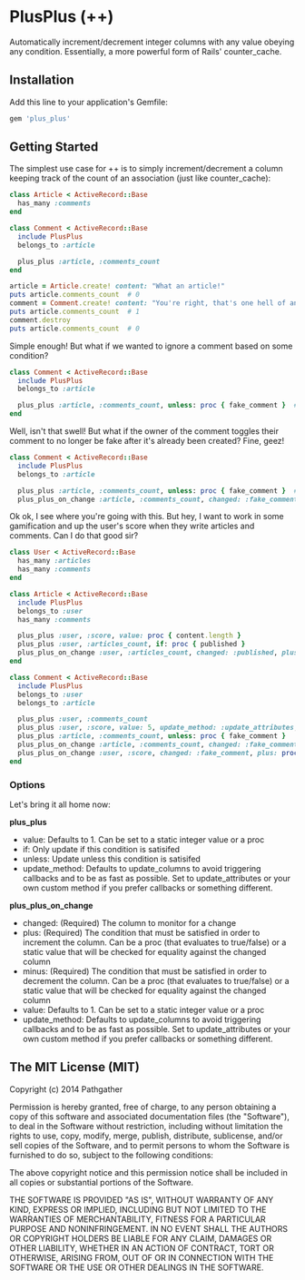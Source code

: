# PlusPlus (++)

Automatically increment/decrement integer columns with any value obeying any condition. Essentially, a more powerful form of Rails' counter_cache.

## Installation

Add this line to your application's Gemfile:
```ruby
gem 'plus_plus'
```

## Getting Started
The simplest use case for ++ is to simply increment/decrement a column keeping track of the count of an association (just like counter_cache):

```ruby
class Article < ActiveRecord::Base
  has_many :comments
end

class Comment < ActiveRecord::Base
  include PlusPlus
  belongs_to :article

  plus_plus :article, :comments_count
end
```

```ruby
article = Article.create! content: "What an article!"
puts article.comments_count  # 0
comment = Comment.create! content: "You're right, that's one hell of an article!", article: article
puts article.comments_count  # 1
comment.destroy
puts article.comments_count  # 0
```

Simple enough! But what if we wanted to ignore a comment based on some condition?

```ruby
class Comment < ActiveRecord::Base
  include PlusPlus
  belongs_to :article

  plus_plus :article, :comments_count, unless: proc { fake_comment }  # Only increase if the comment is legit
end
```

Well, isn't that swell! But what if the owner of the comment toggles their comment to no longer be fake after it's already been created? Fine, geez!

```ruby
class Comment < ActiveRecord::Base
  include PlusPlus
  belongs_to :article

  plus_plus :article, :comments_count, unless: proc { fake_comment }  # Only increase if the comment is legit
  plus_plus_on_change :article, :comments_count, changed: :fake_comment, plus: false, minus: true
```

Ok ok, I see where you're going with this. But hey, I want to work in some gamification and up the user's score when they write articles and comments. Can I do that good sir?

```ruby
class User < ActiveRecord::Base
  has_many :articles
  has_many :comments
end

class Article < ActiveRecord::Base
  include PlusPlus
  belongs_to :user
  has_many :comments

  plus_plus :user, :score, value: proc { content.length }
  plus_plus :user, :articles_count, if: proc { published }
  plus_plus_on_change :user, :articles_count, changed: :published, plus: true, minus: false
end

class Comment < ActiveRecord::Base
  include PlusPlus
  belongs_to :user
  belongs_to :article

  plus_plus :user, :comments_count
  plus_plus :user, :score, value: 5, update_method: :update_attributes, unless: proc { fake_comment }
  plus_plus :article, :comments_count, unless: proc { fake_comment }
  plus_plus_on_change :article, :comments_count, changed: :fake_comment, plus: false, minus: true
  plus_plus_on_change :user, :score, changed: :fake_comment, plus: proc { !fake_comment }, minus: proc { fake_comment }, value: 5, update_method: :update_attributes
end
```

### Options
Let's bring it all home now:

**plus_plus**
- value: Defaults to 1. Can be set to a static integer value or a proc
- if: Only update if this condition is satisifed
- unless: Update unless this condition is satisifed
- update_method: Defaults to update_columns to avoid triggering callbacks and to be as fast as possible. Set to update_attributes or your own custom method if you prefer callbacks or something different.

**plus_plus_on_change**
- changed: (Required) The column to monitor for a change
- plus: (Required) The condition that must be satisfied in order to increment the column. Can be a proc (that evaluates to true/false) or a static value that will be checked for equality against the changed column
- minus: (Required) The condition that must be satisfied in order to decrement the column. Can be a proc (that evaluates to true/false) or a static value that will be checked for equality against the changed column
- value: Defaults to 1. Can be set to a static integer value or a proc
- update_method: Defaults to update_columns to avoid triggering callbacks and to be as fast as possible. Set to update_attributes or your own custom method if you prefer callbacks or something different.

The MIT License (MIT)
---------------------
Copyright (c) 2014 Pathgather

Permission is hereby granted, free of charge, to any person obtaining a copy of
this software and associated documentation files (the "Software"), to deal in
the Software without restriction, including without limitation the rights to
use, copy, modify, merge, publish, distribute, sublicense, and/or sell copies of
the Software, and to permit persons to whom the Software is furnished to do so,
subject to the following conditions:

The above copyright notice and this permission notice shall be included in all
copies or substantial portions of the Software.

THE SOFTWARE IS PROVIDED "AS IS", WITHOUT WARRANTY OF ANY KIND, EXPRESS OR
IMPLIED, INCLUDING BUT NOT LIMITED TO THE WARRANTIES OF MERCHANTABILITY, FITNESS
FOR A PARTICULAR PURPOSE AND NONINFRINGEMENT. IN NO EVENT SHALL THE AUTHORS OR
COPYRIGHT HOLDERS BE LIABLE FOR ANY CLAIM, DAMAGES OR OTHER LIABILITY, WHETHER
IN AN ACTION OF CONTRACT, TORT OR OTHERWISE, ARISING FROM, OUT OF OR IN
CONNECTION WITH THE SOFTWARE OR THE USE OR OTHER DEALINGS IN THE SOFTWARE.
